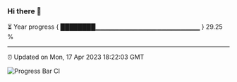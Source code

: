 ### Hi there 👋

⏳ Year progress { ████████▁▁▁▁▁▁▁▁▁▁▁▁▁▁▁▁▁▁▁▁▁▁ } 29.25 %

---

⏰ Updated on Mon, 17 Apr 2023 18:22:03 GMT

![Progress Bar CI](https://github.com/ZhaoGui/ZhaoGui/workflows/Progress%20Bar%20CI/badge.svg)
